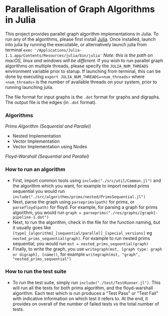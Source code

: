 # Parallelisation of Graph Algorithms in Julia

This project provides parallel graph algorithm implementations in Julia. To run any of the algorithms, please first install [Julia](https://julialang.org/downloads/). Once installed, launch into julia by running the executable, or alternatively launch julia from terminal `exec '/Applications/Julia-1.1.app/Contents/Resources/julia/bin/julia'` _Note: this is the path on macOS, linux and windows will be different._ If you wish to run parallel graph algorithms on multiple threads, please specify the `JULIA_NUM_THREADS` environment variable prior to starup. If launching from terminal, this can be done by executing `export JULIA_NUM_THREADS=<num_threads>` where `<num_threads>` is the number of available threads on your system, prior to running launching julia.

The file format for input graphs is the `.dot` format for graphs and digraphs. The output file is the edges (in `.dot` format).

### Algorithms
*Prims Algorithm (Sequential and Parallel)*
- Nested Implementation
- Vector Implementation
- Vector Implementation using Nodes

*Floyd-Warshall (Sequential and Parallel)*

### How to run an algorithm
- First, import common tools using `include("./src/util/Common.jl")` and the algorithm which you want, for example to import nested prims sequential you would run `include("./src/algorithms/prims/nested/PrimsSequential.jl")`
- Next, parse the graph using `parseprims(path)` for prims, or `parsefloyd(path)` for floyd. For example, for parsing a graph for prims algorithm, you would run `graph = parseprims("./res/graphs/[graph]-pipeline-1.dot")` 
- Next, to run the algorithm, check in the file for the function naming, but it usually goes like `[type]_[algorithm]_[sequential/parallel]_[special_versions]` eg `nested_prims_sequential(graph)`. For example to run nested prims sequential, you would run `mst = nested_prims_sequential(graph)`
- Finally, to write the graph, you use `writegraph(mst, [graph type: graph or digraph], [name])`, for example `writegraph(mst, "graph", "nested_prims_sequential")`

### How to run the test suite
- To run the test suite, simply run `include("./test/TestRunner.jl")`. This will run all the tests for both prims algorithm, and the floyd-warshall algorithm. Each test which is run produces a "Test Pass" or "Test Fail" with indicative information on which test it refers to. At the end, it provides on overall of the number of failed tests vs the total number of tests. 
